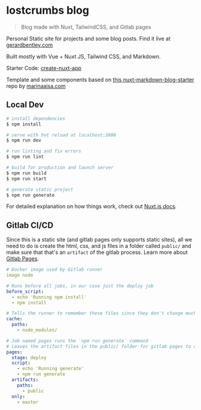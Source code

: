 # lostcrumbs blog

> Blog made with Nuxt, TailwindCSS, and Gitlab pages

Personal Static site for projects and some blog posts. Find it live at [gerardbentley.com](gerardbentley.com)

Built mostly with Vue + Nuxt JS, Tailwind CSS, and Markdown.

Starter Code: [create-nuxt-app](https://github.com/nuxt/create-nuxt-app)

Template and some components based on [this nuxt-markdown-blog-starter](https://github.com/marinaaisa/nuxt-markdown-blog-starter) repo by [marinaaisa.com](https://marinaaisa.com/)

## Local Dev

```bash
# install dependencies
$ npm install

# serve with hot reload at localhost:3000
$ npm run dev

# run linting and fix errors
$ npm run lint

# build for production and launch server
$ npm run build
$ npm run start

# generate static project
$ npm run generate
```

For detailed explanation on how things work, check out [Nuxt.js docs](https://nuxtjs.org).

## Gitlab CI/CD

Since this is a static site (and gitlab pages only supports static sites), all we need to do is create the html, css, and js files in a folder called `public/` and make sure that that's an `artifact` of the gitlab process. Learn more about [Gitlab Pages](https://docs.gitlab.com/ee/user/project/pages/#getting-started).

```yml
# Docker image used by Gitlab runner
image node

# Runs before all jobs, in our case just the deploy job
before_script:
  - echo 'Running npm install'
  - npm install

# Tells the runner to remember these files since they don't change much and are large
cache:
  paths:
    - node_modules/

# Job named pages runs the `npm run generate` command
# Leaves the artifact files in the public/ folder for gitlab pages to deploy
pages:
  stage: deploy
  script:
    - echo 'Running generate'
    - npm run generate
  artifacts:
    paths:
      - public
  only:
    - master
```
